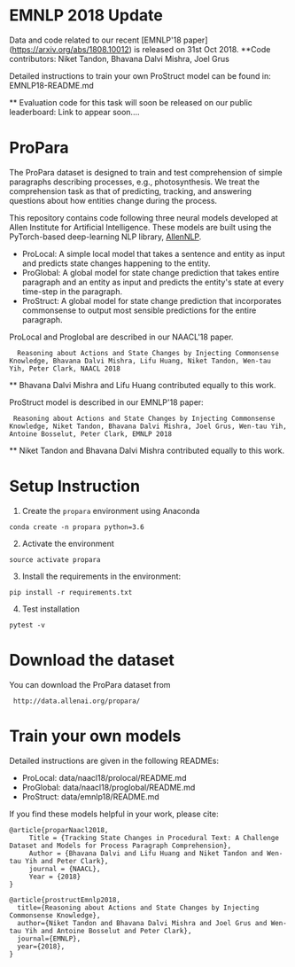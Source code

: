 # EMNLP 2018 Update
Data and code related to our recent [EMNLP'18 paper] (https://arxiv.org/abs/1808.10012) is released on 31st Oct 2018.
**Code contributors: Niket Tandon, Bhavana Dalvi Mishra, Joel Grus

Detailed instructions to train your own ProStruct model can be found in: EMNLP18-README.md

** Evaluation code for this task will soon be released on our public leaderboard: Link to appear soon....


# ProPara
The ProPara dataset is designed to train and test comprehension of simple paragraphs describing processes, e.g., photosynthesis. We treat the comprehension task as that of predicting, tracking, and answering questions about how entities change during the process.

This repository contains code following three neural models developed at Allen Institute for Artificial Intelligence.
These models are built using the PyTorch-based deep-learning NLP library, [AllenNLP](http://allennlp.org/).

 * ProLocal: A simple local model that takes a sentence and entity as input and predicts state changes happening to the entity. 
 * ProGlobal: A global model for state change prediction that takes entire paragraph and an entity as input and predicts the entity's state at every time-step in the paragraph. 
 * ProStruct: A global model for state change prediction that incorporates commonsense to output most sensible predictions for the entire paragraph.

ProLocal and Proglobal are described in our NAACL'18 paper.

  ```
    Reasoning about Actions and State Changes by Injecting Commonsense Knowledge, Bhavana Dalvi Mishra, Lifu Huang, Niket Tandon, Wen-tau Yih, Peter Clark, NAACL 2018
  ```
  ** Bhavana Dalvi Mishra and Lifu Huang contributed equally to this work.


ProStruct model is described in our EMNLP'18 paper:
   ```
    Reasoning about Actions and State Changes by Injecting Commonsense Knowledge, Niket Tandon, Bhavana Dalvi Mishra, Joel Grus, Wen-tau Yih, Antoine Bosselut, Peter Clark, EMNLP 2018
   ```
   ** Niket Tandon and Bhavana Dalvi Mishra contributed equally to this work.

# Setup Instruction

1. Create the `propara` environment using Anaconda

  ```
  conda create -n propara python=3.6
  ```

2. Activate the environment

  ```
  source activate propara
  ```

3. Install the requirements in the environment: 

  ```
  pip install -r requirements.txt
  ```

4. Test installation

 ```
 pytest -v
 ```


# Download the dataset
You can download the ProPara dataset from
  ```
   http://data.allenai.org/propara/
  ``` 

# Train your own models
Detailed instructions are given in the following READMEs:
 * ProLocal: data/naacl18/prolocal/README.md
 * ProGlobal: data/naacl18/proglobal/README.md
 * ProStruct: data/emnlp18/README.md

If you find these models helpful in your work, please cite:
```
@article{proparNaacl2018,
     Title = {Tracking State Changes in Procedural Text: A Challenge Dataset and Models for Process Paragraph Comprehension},
     Author = {Bhavana Dalvi and Lifu Huang and Niket Tandon and Wen-tau Yih and Peter Clark},
     journal = {NAACL},
     Year = {2018}
}

@article{prostructEmnlp2018,
  title={Reasoning about Actions and State Changes by Injecting Commonsense Knowledge},
  author={Niket Tandon and Bhavana Dalvi Mishra and Joel Grus and Wen-tau Yih and Antoine Bosselut and Peter Clark},
  journal={EMNLP},
  year={2018},
}
```
